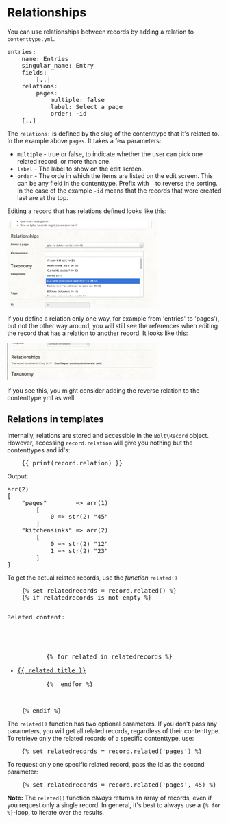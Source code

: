 Relationships
=============

You can use relationships between records by adding a relation to `contenttype.yml`.

<pre class="brush: plain">
entries:
    name: Entries
    singular_name: Entry
    fields:
        [..]
    relations:
        pages:
            multiple: false
            label: Select a page
            order: -id
    [..]
</pre>

The `relations:` is defined by the slug of the contenttype that it's related to.
In the example above `pages`. It takes a few parameters:

 - `multiple` - true or false, to indicate whether the user can pick one related record, or more than one.
 - `label` - The label to show on the edit screen.
 - `order` - The orde in which the items are listed on the edit screen. This can be any field in the contenttype. Prefix with `-` to reverse the sorting. In the case of the example `-id` means that the records that were created last are at the top.

Editing a record that has relations defined looks like this:

<a href="/files/relations1.png" class="fancybox"><img src="/files/relations1.png" width="350"></a>

If you define a relation only one way, for example from 'entries' to 'pages'),
but not the other way around, you will still see the references when editing the
record that has a relation to another record. It looks like this:

<a href="/files/relations2.png" class="fancybox"><img src="/files/relations2.png" width="350"></a>


If you see this, you might consider adding the reverse relation to the
contenttype.yml as well.

Relations in templates
----------------------

Internally, relations are stored and accessible in the `Bolt\Record` object.
However, accessing `record.relation` will give you nothing but the contenttypes
and id's:

<pre class="brush: html">
    {{ print(record.relation) }}
</pre>

Output:

<pre class="brush: plain">
arr(2)
[
    "pages"        => arr(1)
        [
            0 => str(2) "45"
        ]
    "kitchensinks" => arr(2)
        [
            0 => str(2) "12"
            1 => str(2) "23"
        ]
]
</pre>

To get the actual related records, use the _function_ `related()`

<pre class="brush: html">
    {% set relatedrecords = record.related() %}
    {% if relatedrecords is not empty %}
        <p>Related content:</p>
        <ul>
        {% for related in relatedrecords %}
            <li><a href="{{ related.link }}">{{ related.title }}</a></li>
        {%  endfor %}
        </ul>
    {% endif %}
</pre>

The `related()` function has two optional parameters. If you don't pass any
parameters, you will get all related records, regardless of their contenttype.
To retrieve only the related records of a specific contenttype, use:

<pre class="brush: html">
    {% set relatedrecords = record.related('pages') %}
</pre>

To request only one specific related record, pass the id as the second parameter:

<pre class="brush: html">
    {% set relatedrecords = record.related('pages', 45) %}
</pre>

<p class="note"><strong>Note:</strong> The <code>related()</code> function
<em>always</em> returns an array of records, even if you request only a single
record. In general, it's best to always use a <code>{% for %}</code>-loop, to
iterate over the results.</p>
